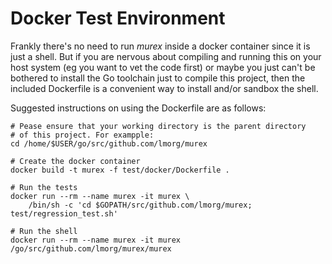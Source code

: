 # Docker Test Environment

Frankly there's no need to run _murex_ inside a docker container since
it is just a shell. But if you are nervous about compiling and running
this on your host system (eg you want to vet the code first) or maybe
you just can't be bothered to install the Go toolchain just to compile
this project, then the included Dockerfile is a convenient way to
install and/or sandbox the shell.

Suggested instructions on using the Dockerfile are as follows:

    # Pease ensure that your working directory is the parent directory
    # of this project. For exampple:
    cd /home/$USER/go/src/github.com/lmorg/murex

    # Create the docker container
    docker build -t murex -f test/docker/Dockerfile .

    # Run the tests
    docker run --rm --name murex -it murex \
        /bin/sh -c 'cd $GOPATH/src/github.com/lmorg/murex; test/regression_test.sh'

    # Run the shell
    docker run --rm --name murex -it murex /go/src/github.com/lmorg/murex/murex

